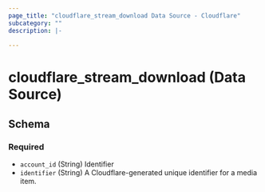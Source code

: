 ```yaml
---
page_title: "cloudflare_stream_download Data Source - Cloudflare"
subcategory: ""
description: |-
  
---
```


# cloudflare_stream_download (Data Source)




<!-- schema generated by tfplugindocs -->
## Schema

### Required

- `account_id` (String) Identifier
- `identifier` (String) A Cloudflare-generated unique identifier for a media item.


